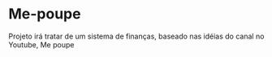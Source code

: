 # Me-poupe
Projeto irá tratar de um sistema de finanças, baseado nas idéias do canal no Youtube,  Me poupe 
